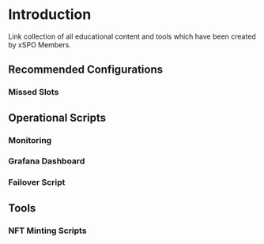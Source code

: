 # Introduction 

Link collection of all educational content and tools which have been created by xSPO Members.

## Recommended Configurations

### Missed Slots



## Operational Scripts

### Monitoring

### Grafana Dashboard

### Failover Script


## Tools

### NFT Minting Scripts
